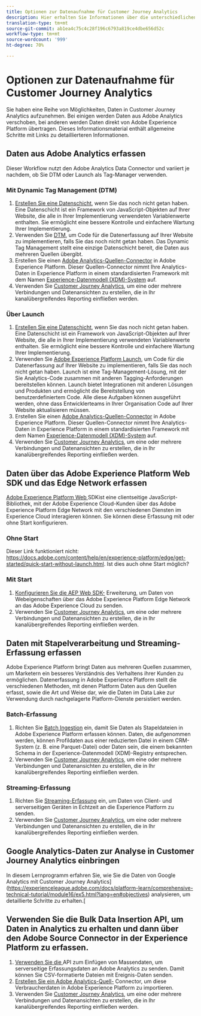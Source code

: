 ```yaml
---
title: Optionen zur Datenaufnahme für Customer Journey Analytics
description: Hier erhalten Sie Informationen über die unterschiedlichen Arten der Datenaufnahme für Customer Journey Analytics.
translation-type: tm+mt
source-git-commit: ab1ea4c75c4c28f196c6793a819ce4dbe656d52c
workflow-type: tm+mt
source-wordcount: '999'
ht-degree: 70%

---
```



# Optionen zur Datenaufnahme für Customer Journey Analytics

Sie haben eine Reihe von Möglichkeiten, Daten in Customer Journey Analytics aufzunehmen. Bei einigen werden Daten aus Adobe Analytics verschoben, bei anderen werden Daten direkt von Adobe Experience Platform übertragen. Dieses Informationsmaterial enthält allgemeine Schritte mit Links zu detaillierteren Informationen.

## Daten aus Adobe Analytics erfassen

Dieser Workflow nutzt den Adobe Analytics Data Connector und variiert je nachdem, ob Sie DTM oder Launch als Tag-Manager verwenden.

### Mit Dynamic Tag Management (DTM)

1. [Erstellen Sie eine Datenschicht](https://docs.adobe.com/content/help/de-DE/analytics/implementation/prepare/data-layer.html), wenn Sie das noch nicht getan haben. Eine Datenschicht ist ein Framework von JavaScript-Objekten auf Ihrer Website, die alle in Ihrer Implementierung verwendeten Variablenwerte enthalten. Sie ermöglicht eine bessere Kontrolle und einfachere Wartung Ihrer Implementierung.
1. Verwenden Sie [DTM](https://docs.adobe.com/content/help/de-DE/analytics/implementation/other/dtm/dtm-implementation-overview.html), um Code für die Datenerfassung auf Ihrer Website zu implementieren, falls Sie das noch nicht getan haben. Das Dynamic Tag Management stellt eine einzige Datenschicht bereit, die Daten aus mehreren Quellen übergibt.
1. Erstellen Sie einen [Adobe Analytics-Quellen-Connector](https://docs.adobe.com/content/help/de-DE/experience-platform/sources/ui-tutorials/create/adobe-applications/analytics.html) in Adobe Experience Platform. Dieser Quellen-Connector nimmt Ihre Analytics-Daten in Experience Platform in einem standardisierten Framework mit dem Namen [Experience-Datenmodell (XDM)-System](https://docs.adobe.com/content/help/de-DE/experience-platform/xdm/home.html) auf.
1. Verwenden Sie [Customer Journey Analytics](https://docs.adobe.com/content/help/de-DE/analytics-platform/using/cja-overview/cja-getting-started.html), um eine oder mehrere Verbindungen und Datenansichten zu erstellen, die in Ihr kanalübergreifendes Reporting einfließen werden.

### Über Launch

1. [Erstellen Sie eine Datenschicht](https://docs.adobe.com/content/help/en/analytics/implementation/prepare/data-layer.html), wenn Sie das noch nicht getan haben. Eine Datenschicht ist ein Framework von JavaScript-Objekten auf Ihrer Website, die alle in Ihrer Implementierung verwendeten Variablenwerte enthalten. Sie ermöglicht eine bessere Kontrolle und einfachere Wartung Ihrer Implementierung.
1. Verwenden Sie [Adobe Experience Platform Launch](https://docs.adobe.com/content/help/de-DE/analytics/implementation/launch/overview.html), um Code für die Datenerfassung auf Ihrer Website zu implementieren, falls Sie das noch nicht getan haben. Launch ist eine Tag-Management-Lösung, mit der Sie Analytics-Code zusammen mit anderen Tagging-Anforderungen bereitstellen können. Launch bietet Integrationen mit anderen Lösungen und Produkten und ermöglicht die Bereitstellung von benutzerdefiniertem Code. Alle diese Aufgaben können ausgeführt werden, ohne dass Entwicklerteams in Ihrer Organisation Code auf Ihrer Website aktualisieren müssen.
1. Erstellen Sie einen [Adobe Analytics-Quellen-Connector](https://docs.adobe.com/content/help/en/experience-platform/sources/ui-tutorials/create/adobe-applications/analytics.html) in Adobe Experience Platform. Dieser Quellen-Connector nimmt Ihre Analytics-Daten in Experience Platform in einem standardisierten Framework mit dem Namen [Experience-Datenmodell (XDM)-System](https://docs.adobe.com/content/help/en/experience-platform/xdm/home.html) auf.
1. Verwenden Sie [Customer Journey Analytics](https://docs.adobe.com/content/help/en/analytics-platform/using/cja-overview/cja-getting-started.html), um eine oder mehrere Verbindungen und Datenansichten zu erstellen, die in Ihr kanalübergreifendes Reporting einfließen werden.

## Daten über das Adobe Experience Platform Web SDK und das Edge Network erfassen

[Adobe Experience Platform Web ](https://experienceleague.adobe.com/docs/experience-platform/edge/home.html?lang=en) SDKist eine clientseitige JavaScript-Bibliothek, mit der Adobe Experience Cloud-Kunden über das Adobe Experience Platform Edge Network mit den verschiedenen Diensten im Experience Cloud interagieren können. Sie können diese Erfassung mit oder ohne Start konfigurieren.

### Ohne Start

Dieser Link funktioniert nicht: https://docs.adobe.com/content/help/en/experience-platform/edge/get-started/quick-start-without-launch.html. Ist dies auch ohne Start möglich?

### Mit Start

1. [Konfigurieren Sie die AEP Web SDK-](https://experienceleague.adobe.com/docs/launch/using/extensions-ref/adobe-extension/aep-extension/overview.html?lang=en#configure-the-aep-web-sdk-extension) Erweiterung, um Daten von Webeigenschaften über das Adobe Experience Platform Edge Network an das Adobe Experience Cloud zu senden.
1. Verwenden Sie [Customer Journey Analytics](https://docs.adobe.com/content/help/en/analytics-platform/using/cja-overview/cja-getting-started.html), um eine oder mehrere Verbindungen und Datenansichten zu erstellen, die in Ihr kanalübergreifendes Reporting einfließen werden.

## Daten mit Stapelverarbeitung und Streaming-Erfassung erfassen

Adobe Experience Platform bringt Daten aus mehreren Quellen zusammen, um Marketern ein besseres Verständnis des Verhaltens ihrer Kunden zu ermöglichen. Datenerfassung in Adobe Experience Platform stellt die verschiedenen Methoden, mit denen Platform Daten aus den Quellen erfasst, sowie die Art und Weise dar, wie die Daten im Data Lake zur Verwendung durch nachgelagerte Platform-Dienste persistiert werden.

### Batch-Erfassung

1. Richten Sie [Batch Ingestion](https://experienceleague.adobe.com/docs/experience-platform/ingestion/batch/overview.html?lang=en#batch) ein, damit Sie Daten als Stapeldateien in Adobe Experience Platform erfassen können. Daten, die aufgenommen werden, können Profildaten aus einer reduzierten Datei in einem CRM-System (z. B. eine Parquet-Datei) oder Daten sein, die einem bekannten Schema in der Experience-Datenmodell (XDM)-Registry entsprechen.
1. Verwenden Sie [Customer Journey Analytics](https://docs.adobe.com/content/help/en/analytics-platform/using/cja-overview/cja-getting-started.html), um eine oder mehrere Verbindungen und Datenansichten zu erstellen, die in Ihr kanalübergreifendes Reporting einfließen werden.

### Streaming-Erfassung

1. Richten Sie [Streaming-Erfassung](https://experienceleague.adobe.com/docs/experience-platform/ingestion/streaming/overview.html?lang=en#streaming) ein, um Daten von Client- und serverseitigen Geräten in Echtzeit an die Experience Platform zu senden.
1. Verwenden Sie [Customer Journey Analytics](https://docs.adobe.com/content/help/en/analytics-platform/using/cja-overview/cja-getting-started.html), um eine oder mehrere Verbindungen und Datenansichten zu erstellen, die in Ihr kanalübergreifendes Reporting einfließen werden.

## Google Analytics-Daten zur Analyse in Customer Journey Analytics einbringen

In diesem Lernprogramm erfahren Sie, wie Sie die Daten von Google Analytics mit Customer Journey Analytics](https://experienceleague.adobe.com/docs/platform-learn/comprehensive-technical-tutorial/module16/ex5.html?lang=en#objectives) analysieren, um detaillierte Schritte zu erhalten.[

## Verwenden Sie die Bulk Data Insertion API, um Daten in Analytics zu erhalten und dann über den Adobe Source Connector in der Experience Platform zu erfassen.

1. [Verwenden Sie die ](https://www.adobe.io/apis/experiencecloud/analytics/docs.html#!AdobeDocs/analytics-2.0-apis/master/bdia.md) API zum Einfügen von Massendaten, um serverseitige Erfassungsdaten an Adobe Analytics zu senden. Damit können Sie CSV-formatierte Dateien mit Ereignis-Daten senden.
1. [Erstellen Sie ein Adobe Analytics-Quell-](https://experienceleague.adobe.com/docs/experience-platform/sources/ui-tutorials/create/adobe-applications/analytics.html?lang=en) Connector, um diese Verbraucherdaten in Adobe Experience Platform zu importieren.
1. Verwenden Sie [Customer Journey Analytics](https://docs.adobe.com/content/help/en/analytics-platform/using/cja-overview/cja-getting-started.html), um eine oder mehrere Verbindungen und Datenansichten zu erstellen, die in Ihr kanalübergreifendes Reporting einfließen werden.